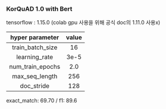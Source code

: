 ### KorQuAD 1.0 with Bert

tensorflow : 1.15.0 (colab gpu 사용을 위해 공식 doc의 1.11.0 사용x) </br>

| hyper parameter | value |
|:--------:|:--------:|
| train_batch_size | 16 |
| learning_rate | 3e-5 |
| num_train_epochs | 2.0 |
| max_seq_length | 256 |
| doc_stride | 128 |

exact_match: 69.70 / f1: 89.6
